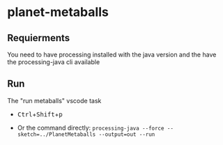 # planet-metaballs

## Requierments

You need to have processing installed with the java version and the have the processing-java cli available 
## Run

The "run metaballs" vscode task
* <kbd>Ctrl</kbd>+<kbd>Shift</kbd>+<kbd>p</kbd>

* Or the command directly: ``processing-java --force --sketch=../PlanetMetaballs --output=out --run``